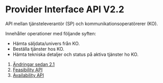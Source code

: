 # Provider Interface API V2.2

API mellan tjänsteleverantör (SP) och kommunikationsoperatörerer (KO).

Innehåller operationer med följande syften:

* Hämta säljdata/univers från KO.
* Beställa tjänster hos KO.
* Hämta tekniska detaljer och status på aktiva tjänster ho KO.



1. [Ändringar sedan 2.1](changelog.md)
2. [Feasibility API](feasibility.md)
3. [Availability API](availability.md)
